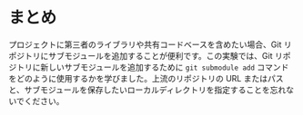 # まとめ

プロジェクトに第三者のライブラリや共有コードベースを含めたい場合、Git リポジトリにサブモジュールを追加することが便利です。この実験では、Git リポジトリに新しいサブモジュールを追加するために `git submodule add` コマンドをどのように使用するかを学びました。上流のリポジトリの URL またはパスと、サブモジュールを保存したいローカルディレクトリを指定することを忘れないでください。
